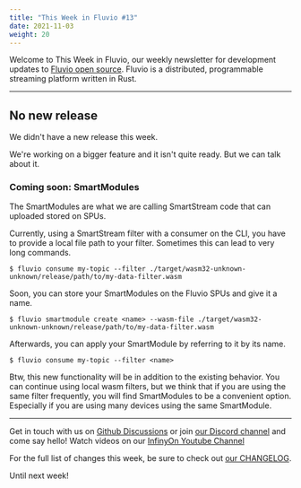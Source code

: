 ```yaml
---
title: "This Week in Fluvio #13"
date: 2021-11-03
weight: 20
---
```

Welcome to This Week in Fluvio, our weekly newsletter
for development updates to [Fluvio open source]. Fluvio is a distributed,
programmable streaming platform written in Rust.

---

## No new release

We didn't have a new release this week.

We're working on a bigger feature and it isn't quite ready. But we can talk about it.

### Coming soon: SmartModules

The SmartModules are what we are calling SmartStream code that can uploaded stored on SPUs.

Currently, using a SmartStream filter with a consumer on the CLI, you have to provide a local file path to your filter. Sometimes this can lead to very long commands.

```shell
$ fluvio consume my-topic --filter ./target/wasm32-unknown-unknown/release/path/to/my-data-filter.wasm
```

Soon, you can store your SmartModules on the Fluvio SPUs and give it a name.

```shell
$ fluvio smartmodule create <name> --wasm-file ./target/wasm32-unknown-unknown/release/path/to/my-data-filter.wasm
```

Afterwards, you can apply your SmartModule by referring to it by its name.

```shell
$ fluvio consume my-topic --filter <name>
```

Btw, this new functionality will be in addition to the existing behavior. You can continue using local wasm filters, but we think that if you are using the same filter frequently, you will find SmartModules to be a convenient option. Especially if you are using many devices using the same SmartModule.

[connectors]: ../docs/connectors

---

Get in touch with us on [Github Discussions] or join [our Discord channel] and come say hello! Watch videos on our [InfinyOn Youtube Channel]

For the full list of changes this week, be sure to check out [our CHANGELOG].

Until next week!

[Fluvio open source]: https://github.com/infinyon/fluvio
[our CHANGELOG]: https://github.com/infinyon/fluvio/blob/master/CHANGELOG.md
[our Discord channel]: https://discordapp.com/invite/bBG2dTz
[Github Discussions]: https://github.com/infinyon/fluvio/discussions
[InfinyOn Youtube Channel]: https://www.youtube.com/@InfinyOn


